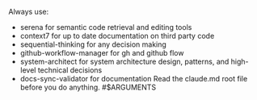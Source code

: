 Always use:
- serena for semantic code retrieval and editing tools
- context7 for up to date documentation on third party code
- sequential-thinking for any decision making
- github-workflow-manager for gh and github flow
- system-architect for system architecture design, patterns, and high-level technical decisions
- docs-sync-validator for documentation
Read the claude.md root file before you do anything.
#$ARGUMENTS
